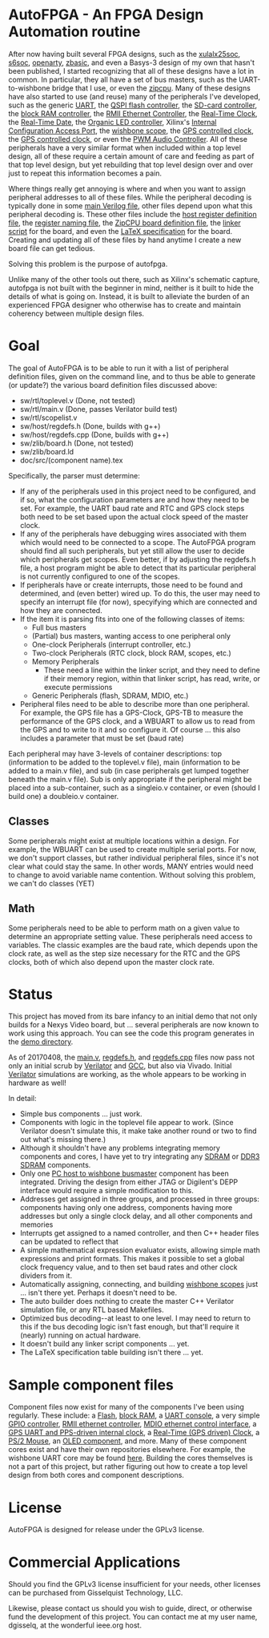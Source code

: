 # AutoFPGA - An FPGA Design Automation routine

After now having built several FPGA designs, such as the
[xulalx25soc](https://github.com/ZipCPU/xulalx25soc),
[s6soc](https://github.com/ZipCPU/s6soc),
[openarty](https://github.com/ZipCPU/openarty),
[zbasic](https://github.com/ZipCPU/zbasic),
and even a Basys-3 design of my own that hasn't been published, I started
recognizing that all of these designs have a lot in common.  In particular, they
all have a set of bus masters, such as the UART-to-wishbone bridge that I use,
or even the [zipcpu](https://github.com/ZipCPU/zipcpu).  Many of these designs
have also started to use (and reuse) many of the peripherals I've developed,
such as
the generic [UART](https://github.com/ZipCPU/wbuart),
the [QSPI flash controller](https://github.com/ZipCPU/qspiflash),
the [SD-card controller](https://github.com/ZipCPU/sdspi),
the [block RAM controller](https://github.com/ZipCPU/openarty/blob/master/rtl/memdev.v),
the [RMII Ethernet Controller](https://github.com/ZipCPU/openarty/blob/master/rtl/enetpackets.v),
the [Real-Time Clock](https://github.com/ZipCPU/rtcclock),
the [Real-Time Date](https://github.com/ZipCPU/rtcclock/blob/master/rtl/rtcdate.v),
the [Organic LED controller](https://github.com/ZipCPU/openarty/blob/master/rtl/wboled.v),
Xilinx's [Internal Configuration Access Port](https://github.com/ZipCPU/wbicapetwo),
the [wishbone scope](https://github.com/ZipCPU/wbscope),
the [GPS controlled clock](https://github.com/ZipCPU/openarty/blob/master/rtl/gpsclock.v),
the [GPS controlled clock](https://github.com/ZipCPU/openarty/blob/master/rtl/gpsclock.v),
or even the [PWM Audio Controller](https://github.com/ZipCPU/wbpwmaudio).
All of these peripherals have a very similar format when included within a
top level design, all of these require a certain amount of care and feeding
as part of that top level design, but yet rebuilding that top level design over
and over just to repeat this information becomes a pain.

Where things really get annoying is where and when you want to assign peripheral
addresses to all of these files.  While the peripheral decoding is typically
done in some [main Verilog file](https://github.com/ZipCPU/openarty/blob/master/rtl/busmaster.v),
other files depend upon what this peripheral decoding is.  These other files
include the [host register definition file](https://github.com/ZipCPU/openarty/blob/master/sw/host/regdefs.h),
the [register naming file](https://github.com/ZipCPU/openarty/blob/master/sw/host/regdefs.cpp),
the [ZipCPU board definition file](https://github.com/ZipCPU/openarty/blob/master/sw/zlib/artyboard.h),
the [linker script](https://github.com/ZipCPU/openarty/blob/master/sw/board/arty.ld) for the board,
and even the [LaTeX specification](https://github.com/ZipCPU/openarty/blob/master/doc/src/spec.tex) for the board.
Creating and updating all of these files by hand anytime I create a new board
file can get tedious.

Solving this problem is the purpose of autofpga.

Unlike many of the other tools out there, such as Xilinx's schematic capture,
autofpga is not built with the beginner in mind, neither is it built to hide
the details of what is going on.  Instead, it is built to alleviate the burden
of an experienced FPGA designer who otherwise has to create and maintain
coherency between multiple design files.

# Goal

The goal of AutoFPGA is to be able to run it with a list of peripheral
definition files, given on the command line, and to thus be able to generate
(or update?) the various board definition files discussed above:

- sw/rtl/toplevel.v (Done, not tested)
- sw/rtl/main.v	 (Done, passes Verilator build test)
- sw/rtl/scopelist.v
- sw/host/regdefs.h (Done, builds with g++)
- sw/host/regdefs.cpp (Done, builds with g++)
- sw/zlib/board.h (Done, not tested)
- sw/zlib/board.ld
- doc/src/(component name).tex

Specifically, the parser must determine:
- If any of the peripherals used in this project need to be configured, and if so, what the configuration parameters are and how they need to be set.  For example, the UART baud rate and RTC and GPS clock steps both need to be set based upon the actual clock speed of the master clock.
- If any of the peripherals have debugging wires associated with them which would need to be connected to a scope.  The AutoFPGA program should find all such peripherals, but yet still allow the user to decide which peripherals get scopes.  Even better, if by adjusting the regdefs.h file, a host program might be able to detect that its particular peripheral is not currently configured to one of the scopes.
- If peripherals have or create interrupts, those need to be found and determined, and (even better) wired up.  To do this, the user may need to specify an interrupt file (for now), specyifying which are connected and how they are connected.
- If the item it is parsing fits into one of the following classes of items:
	* Full bus masters
	* (Partial) bus masters, wanting access to one peripheral only
	* One-clock Peripherals (interrupt controller, etc.)
	* Two-clock Peripherals (RTC clock, block RAM, scopes, etc.)
	* Memory Peripherals
		* These need a line within the linker script, and they need to define if their memory region, within that linker script, has read, write, or execute permissions
	* Generic Peripherals (flash, SDRAM, MDIO, etc.)
- Peripheral files need to be able to describe more than one peripheral.  For example, the GPS file has a GPS-Clock, GPS-TB to measure the performance of the GPS clock, and a WBUART to allow us to read from the GPS and to write to it and so configure it.  Of course ... this also includes a parameter that must be set (baud rate)

Each peripheral may have 3-levels of container descriptions: top (information
to be added to the toplevel.v file), main (information to be added to a main.v
file), and sub (in case peripherals get lumped together beneath the main.v file).  Sub is only appropriate if the peripheral might be placed into a sub-container, such as a singleio.v container, or even (should I build one) a doubleio.v container.

## Classes

Some peripherals might exist at multiple locations within a design.
For example, the WBUART can be used to create multiple serial ports.
For now, we don't support classes, but rather
individual peripheral files, since it's not clear what could stay the
same.  In other words, MANY entries would need to change to avoid
variable name contention.  Without solving this problem, we can't
do classes (YET)

## Math
Some peripherals need to be able to perform math on a given value to determine
an appropriate setting value.  These peripherals need access to variables.
The classic examples are the baud rate, which depends upon the clock rate,
as well as the step size necessary for the RTC and the GPS clocks, both of which
also depend upon the master clock rate.

# Status

This project has moved from its bare infancy to an initial demo that not
only builds for a Nexys Video board, but ... several peripherals are now
known to work using this approach.  You can see the code this program
generates in the [demo directory](demo-out/).

As of 20170408, the [main.v](demo-out/main.v),
[regdefs.h](demo-out/regdefs.h),
and [regdefs.cpp](demo-out/regdefs.cpp) files now pass not only an initial
scrub by [Verilator](https://www.veripool.org/wiki/verilator)
and [GCC](https://gcc.gnu.org), but also via Vivado.  Initial
[Verilator](https://www.veripool.org/wiki/verilator) simulations are working,
as the whole appears to be working in hardware as well!

In detail:
- Simple bus components ... just work.
- Components with logic in the toplevel file appear to work.  (Since Verilator doesn't simulate this, it make take another round or two to find out what's missing there.)
- Although it shouldn't have any problems integrating memory components and cores, I have yet to try integrating any [SDRAM](https://github.com/ZipCPU/xulalx25soc/blob/master/rtl/wbsdram.v) or [DDR3 SDRAM](http://opencores.org/project,wbddr3) components.
- Only one [PC host to wishbone busmaster](auto-data/wbubus.txt) component has been integrated.  Driving the design from either JTAG or Digilent's DEPP interface would require a simple modification to this.
- Addresses get assigned in three groups, and processed in three groups: components having only one address, components having more addresses but only a single clock delay, and all other components and memories
- Interrupts get assigned to a named controller, and then C++ header files can be updated to reflect that
- A simple mathematical expression evaluator exists, allowing simple math expressions and print formats.  This makes it possible to set a global clock frequency value, and to then set baud rates and other clock dividers from it.
- Automatically assigning, connecting, and building [wishbone scopes](https://github.com/ZipCPU/wbscope) just ... isn't there yet.  Perhaps it doesn't need to be.
- The auto builder does nothing to create the master C++ Verilator simulation file, or any RTL based Makefiles.
- Optimized bus decoding--at least to one level.  I may need to return to this if the bus decoding logic isn't fast enough, but that'll require it (nearly) running on actual hardware.
- It doesn't build any linker script components ... yet.
- The LaTeX specification table building isn't there ... yet.

# Sample component files

Component files now exist for many of the components I've been using regularly.
These include: 
a [Flash](auto-data/flash.txt),
[block RAM](auto-data/bkram.txt),
a [UART console](auto-data/wbuart.txt),
a very simple [GPIO controller](auto-data/gpio.txt),
[RMII ethernet controller](auto-data/enet.txt),
[MDIO ethernet control interface](auto-data/mdio.txt),
a [GPS UART and PPS-driven internal clock](auto-data/gps.txt), 
a [Real-Time (GPS driven) Clock](auto-data/rtcgps.txt),
a [PS/2 Mouse](auto-data/wbmouse.txt),
an [OLED component](auto-data/wboledbw.txt),
and more.
Many of these component cores exist and have their own repositories elsewhere.
For example, the wishbone UART core may be found
[here](https://github.com/ZipCPU/wbuart32).
Building the cores themselves is not a part of this project, but rather
figuring out how to create a top level design from both cores and component
descriptions.

# License

AutoFPGA is designed for release under the GPLv3 license.

# Commercial Applications

Should you find the GPLv3 license insufficient for your needs, other licenses
can be purchased from Gisselquist Technology, LLC.

Likewise, please contact us should you wish to guide, direct, or otherwise
fund the development of this project.  You can contact me at my user name,
dgisselq, at the wonderful ieee.org host.

